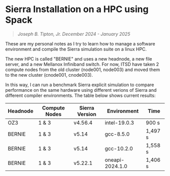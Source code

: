 # Sierra Installation on a HPC using Spack
>*Joseph B. Tipton, Jr.*
>*December 2024 - January 2025*

These are my personal notes as I try to learn how to manage a software environment and compile the Sierra simulation suite on a linux HPC.

The new HPC is called "BERNIE" and uses a new headnode, a new file server, and a new Mellanox Infiniband switch.  For now, ITSD have taken 2 compute nodes from the old cluster (node001, node003) and moved them to the new cluster (cnode001, cnode003).

In this way, I can run a benchmark Sierra explicit simulation to compare performance on the same hardware using different verions of Sierra and different compiler environments.  The table below shows current results:

Headnode | Compute Nodes | Sierra Version | Environment | Time
--- | --- | --- | --- | ---
OZ3 | 1 & 3 | v4.56.4 | intel-19.0.3 | 900 s
BERNIE | 1 & 3 | v5.14 | gcc-8.5.0 | 1,497 s
BERNIE | 1 & 3 | v5.14 | gcc-10.2.0 | 1,558 s
BERNIE | 1 & 3 | v5.22.1 | oneapi-2024.1.0 | 1,406 s





















